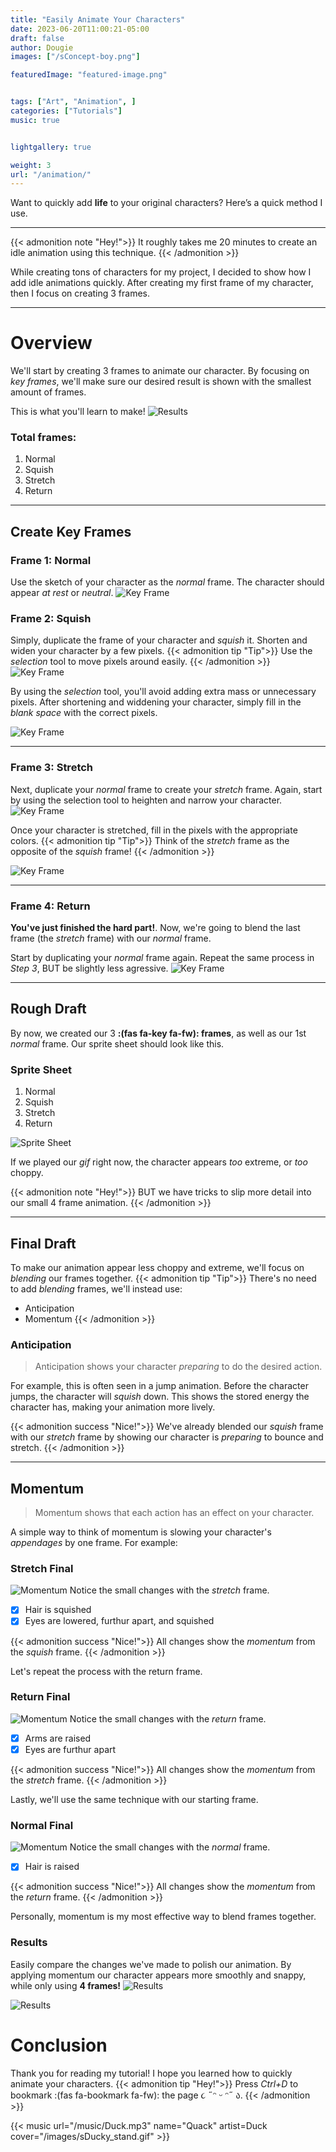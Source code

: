 ```yaml
---
title: "Easily Animate Your Characters"
date: 2023-06-20T11:00:21-05:00
draft: false
author: Dougie
images: ["/sConcept-boy.png"]

featuredImage: "featured-image.png"


tags: ["Art", "Animation", ]
categories: ["Tutorials"]
music: true


lightgallery: true

weight: 3
url: "/animation/"
---
```

Want to quickly add **life** to your original characters? Here’s a quick method I use.

<!--more-->
---
{{< admonition note "Hey!">}}
It roughly takes me 20 minutes to create an idle animation using this technique.
{{< /admonition >}}

While creating tons of characters for my project, I decided to show how I add idle animations quickly. After creating my first frame of my character, then I focus on creating 3 frames.


---
# Overview
We'll start by creating 3 frames to animate our character. By focusing on *key frames*, we'll make sure our desired result is shown with the smallest amount of frames.

This is what you'll learn to make!
![Results](/images/luma-final.gif "Idle Animation")

### Total frames:
1. Normal
1. Squish
1. Stretch
1. Return
---

## Create Key Frames 
### Frame 1: Normal
Use the sketch of your character as the *normal* frame. The character should appear *at rest* or *neutral*.
![Key Frame](/images/sLuma-normal.png "Normal Frame")

### Frame 2: Squish
Simply, duplicate the frame of your character and *squish* it. Shorten and widen your character by a few pixels. 
{{< admonition tip "Tip">}}
Use the *selection* tool to move pixels around easily.
{{< /admonition >}}
![Key Frame](/images/sLuma-squish-edit.png "Squished Luma")

By using the *selection* tool, you'll avoid adding extra mass or unnecessary pixels. After shortening and widdening your character, simply fill in the *blank space* with the correct pixels. 

![Key Frame](/images/sLuma-squish-final.png "Squished Luma Filled")
___
### Frame 3: Stretch
Next, duplicate your *normal* frame to create your *stretch* frame. Again, start by using the selection tool to heighten and narrow your character.
![Key Frame](/images/sLuma-narrow-edit.png "Stretched Luma")

Once your character is stretched, fill in the pixels with the appropriate colors.
{{< admonition tip "Tip">}}
Think of the *stretch* frame as the opposite of the *squish* frame!
{{< /admonition >}}

![Key Frame](/images/sLuma-narrow-final.png "Stretched Luma Filled")
___
### Frame 4: Return
**You've just finished the hard part!**. Now, we're going to blend the last frame (the *stretch* frame) with our *normal* frame.

Start by duplicating your *normal* frame again. Repeat the same process in *Step 3*, BUT be slightly less agressive.
![Key Frame](/images/sLuma-return.png "Luma is Home")

___

## Rough Draft
By now, we created our 3 **:(fas fa-key fa-fw): frames**, as well as our 1st *normal* frame. Our sprite sheet should look like this.
### Sprite Sheet
1. Normal
1. Squish
1. Stretch
1. Return

![Sprite Sheet](/images/sLuma-spritesheet.png "Rough Draft")

If we played our *gif* right now, the character appears *too* extreme, or *too* choppy. 

{{< admonition note "Hey!">}}
BUT we have tricks to slip more detail into our small 4 frame animation.
{{< /admonition >}}

___
## Final Draft
To make our animation appear less choppy and extreme, we'll focus on *blending* our frames together. 
{{< admonition tip "Tip">}}
There's no need to add *blending* frames, we'll instead use:
* Anticipation
* Momentum
{{< /admonition >}}
### Anticipation
> Anticipation shows your character *preparing* to do the desired action. 

For example, this is often seen in a jump animation. Before the character jumps, the character will *squish* down. This shows the stored energy the character has, making your animation more lively.

{{< admonition success "Nice!">}}
We've already blended our *squish* frame with our *stretch* frame by showing our character is *preparing* to bounce and stretch.
{{< /admonition >}}

___

## Momentum
> Momentum shows that each action has an effect on your character.

A simple way to think of momentum is slowing your character's *appendages* by one frame. For example:
### Stretch Final 
![Momentum](/images/sLuma-narrow-hair.png "Polished Stretch Frame")
Notice the small changes with the *stretch* frame. 
- [x] Hair is squished
- [x] Eyes are lowered, furthur apart, and squished

{{< admonition success "Nice!">}}
All changes show the *momentum* from the *squish* frame.
{{< /admonition >}}

Let's repeat the process with the return frame.

### Return Final
![Momentum](/images/sLuma-return-arms.png "Polished Return Frame")
Notice the small changes with the *return* frame. 
- [x] Arms are raised
- [x] Eyes are furthur apart

{{< admonition success "Nice!">}}
All changes show the *momentum* from the *stretch* frame.
{{< /admonition >}}

Lastly, we'll use the same technique with our starting frame.

### Normal Final
![Momentum](/images/sLuma-normal-hair.png "Polished Normal Frame")
Notice the small changes with the *normal* frame. 
- [x] Hair is raised

{{< admonition success "Nice!">}}
All changes show the *momentum* from the *return* frame.
{{< /admonition >}}

Personally, momentum is my most effective way to blend frames together. 

### Results
Easily compare the changes we've made to polish our animation. By applying momentum our character appears more smoothly and snappy, while only using **4 frames!**
![Results](/images/sLuma-spritesheet-final.png "Sprite Sheet")

![Results](/images/luma-final.gif "Idle Animation")

# Conclusion
Thank you for reading my tutorial! I hope you learned how to quickly animate your characters. 
{{< admonition tip "Hey!">}}
Press *Ctrl+D* to bookmark :(fas fa-bookmark fa-fw): the page ૮ ˶ᵔ ᵕ ᵔ˶ ა.
{{< /admonition >}}

{{< music url="/music/Duck.mp3" name="Quack" artist=Duck cover="/images/sDucky_stand.gif" >}}